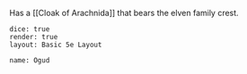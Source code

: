 Has a [[Cloak of Arachnida]] that bears the elven family crest.

```statblock
dice: true
render: true
layout: Basic 5e Layout

name: Ogud

```

